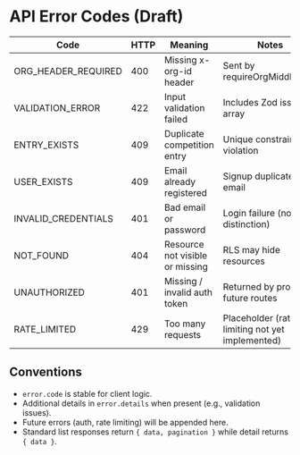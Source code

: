 # API Error Codes (Draft)

| Code | HTTP | Meaning | Notes |
|------|------|---------|-------|
| ORG_HEADER_REQUIRED | 400 | Missing x-org-id header | Sent by requireOrgMiddleware |
| VALIDATION_ERROR | 422 | Input validation failed | Includes Zod issues array |
| ENTRY_EXISTS | 409 | Duplicate competition entry | Unique constraint violation |
| USER_EXISTS | 409 | Email already registered | Signup duplicate email |
| INVALID_CREDENTIALS | 401 | Bad email or password | Login failure (no distinction) |
| NOT_FOUND | 404 | Resource not visible or missing | RLS may hide resources |
| UNAUTHORIZED | 401 | Missing / invalid auth token | Returned by protected future routes |
| RATE_LIMITED | 429 | Too many requests | Placeholder (rate limiting not yet implemented) |

## Conventions

- `error.code` is stable for client logic.
- Additional details in `error.details` when present (e.g., validation issues).
- Future errors (auth, rate limiting) will be appended here.
- Standard list responses return `{ data, pagination }` while detail returns `{ data }`.
